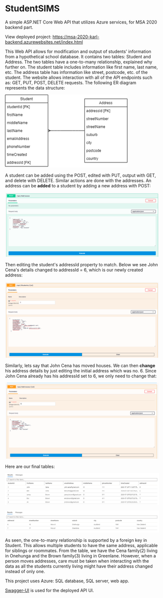# StudentSIMS
A simple ASP.NET Core Web API that utilizes Azure services, for MSA 2020 backend part.

View deployed project: https://msa-2020-karl-backend.azurewebsites.net/index.html

This Web API allows for modification and output of students' information from a hypothetical school database. It contains two tables: Student and Address. The two tables have a one-to-many relationship, explained why further on. The student table includes information like first name, last name, etc. The address table has information like street, postcode, etc. of the student. The website allows interaction with all of the API endpoints such as: GET, PUT, POST, DELETE requests. The following ER diagram represents the data structure:

![Diagram](StudentSIMS/firstStableUML.png)

A student can be added using the POST, edited with PUT, output with GET, and delete with DELETE. Similar actions are done with the addresses.
An address can be **added** to a student by adding a new address with POST:

![Address POST](StudentSIMS/add_address1.PNG)

Then editing the student's addressId property to match. Below we see John Cena's details changed to addressId = 6, which is our newly created address:

![Student PUT](StudentSIMS/add_address2.PNG)


Similarly, lets say that John Cena has moved houses. We can then **change** his address details by just editing the initial address which was no. 6. Since John Cena already has his addressId set to 6, we only need to change that:

![Address PUT](StudentSIMS/change_address.PNG)

Here are our final tables:

![Student Table](StudentSIMS/student_table_instances.PNG)

![Address Table](StudentSIMS/address_table_instances.PNG)

As seen, the one-to-many relationship is supported by a foreign key in Student. This allows multiple students to have the same address, applicable for siblings or roommates. From the table, we have the Cena family(2) living in Onehunga and the Brown family(3) living in Greenlane. However, when a person moves addresses, care must be taken when interacting with the data as all the students currently living might have their address changed instead of only one.


This project uses Azure: SQL database, SQL server, web app.

[Swagger-UI](https://swagger.io/tools/swagger-ui/) is used for the deployed API UI.
